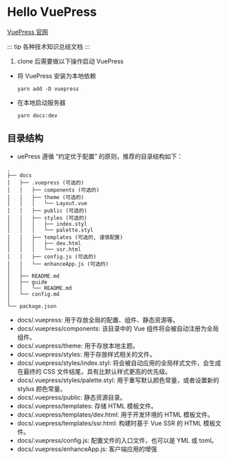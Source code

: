 # Hello VuePress

[VuePress 官网](https://www.vuepress.cn/guide/)

::: tip
各种技术知识总结文档
:::

1. clone 后需要做以下操作启动 VuePress
* 将 VuePress 安装为本地依赖
  ```
  yarn add -D vuepress
  ```
* 在本地启动服务器
  ```
  yarn docs:dev
  ```
## 目录结构
* uePress 遵循 “约定优于配置” 的原则，推荐的目录结构如下：
```
.
├── docs
│   ├── .vuepress (可选的)
│   │   ├── components (可选的)
│   │   ├── theme (可选的)
│   │   │   └── Layout.vue
│   │   ├── public (可选的)
│   │   ├── styles (可选的)
│   │   │   ├── index.styl
│   │   │   └── palette.styl
│   │   ├── templates (可选的, 谨慎配置)
│   │   │   ├── dev.html
│   │   │   └── ssr.html
│   │   ├── config.js (可选的)
│   │   └── enhanceApp.js (可选的)
│   │ 
│   ├── README.md
│   ├── guide
│   │   └── README.md
│   └── config.md
│ 
└── package.json
```

* docs/.vuepress: 用于存放全局的配置、组件、静态资源等。
* docs/.vuepress/components: 该目录中的 Vue 组件将会被自动注册为全局组件。
* docs/.vuepress/theme: 用于存放本地主题。
* docs/.vuepress/styles: 用于存放样式相关的文件。
* docs/.vuepress/styles/index.styl: 将会被自动应用的全局样式文件，会生成在最终的 CSS 文件结尾，具有比默认样式更高的优先级。
* docs/.vuepress/styles/palette.styl: 用于重写默认颜色常量，或者设置新的 stylus 颜色常量。
* docs/.vuepress/public: 静态资源目录。
* docs/.vuepress/templates: 存储 HTML 模板文件。
* docs/.vuepress/templates/dev.html: 用于开发环境的 HTML 模板文件。
* docs/.vuepress/templates/ssr.html: 构建时基于 Vue SSR 的 HTML 模板文件。
* docs/.vuepress/config.js: 配置文件的入口文件，也可以是 YML 或 toml。
* docs/.vuepress/enhanceApp.js: 客户端应用的增强